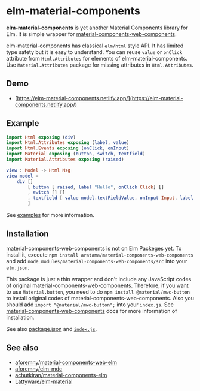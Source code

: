 # elm-material-components

**elm-material-components** is yet another Material Components library for Elm. It is simple wrapper for [material-components-web-components](https://github.com/material-components/material-components-web-components).

elm-material-components has classical `elm/html` style API. It has limited type safety but it is easy to understand. You can reuse `value` or `onClick` attribute from `Html.Attributes` for elements of elm-material-components. Use `Material.Attributes` package for missing attributes in `Html.Attributes`.

## Demo

- [https://elm-material-components.netlify.app/](https://elm-material-components.netlify.app/)

## Example

```elm
import Html exposing (div)
import Html.Attributes exposing (label, value)
import Html.Events exposing (onClick, onInput)
import Material exposing (button, switch, textfield)
import Material.Attributes exposing (raised)

view : Model -> Html Msg
view model =
    div []
        [ button [ raised, label "Hello", onClick Click] []
        , switch [] []
        , textfield [ value model.textFieldValue, onInput Input, label "textfield" ]
        ]
```

See [examples](examples/src/Main.elm) for more information.

## Installation

material-components-web-components is not on Elm Packeges yet. To install it, execute `npm install aratama/material-components-web-components` and add `node_modules/material-components-web-components/src` into your `elm.json`.

This package is just a thin wrapper and don't include any JavaScript codes of original material-components-web-components. Therefore, if you want to use `Material.button`, you need to do `npm install @material/mwc-button` to install original codes of material-components-web-components. Also you should add `import "@material/mwc-button";` into your `index.js`. See [material-components-web-components](https://github.com/material-components/material-components-web-components) docs for more information of installation.

See also [package.json](examples/package.json) and [`index.js`](examples/src/index.js).

## See also

- [aforemny/material-components-web-elm](https://github.com/aforemny/material-components-web-elm)
- [aforemny/elm-mdc](https://github.com/aforemny/elm-mdc)
- [achutkiran/material-components-elm](https://github.com/achutkiran/material-components-elm)
- [Lattyware/elm-material](https://github.com/Lattyware/elm-material)